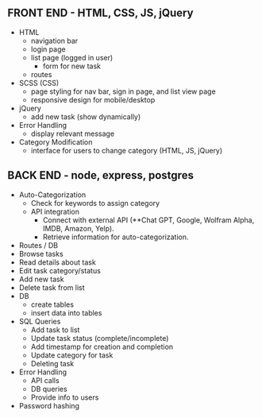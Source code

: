 ## FRONT END - HTML, CSS, JS, jQuery

- HTML
  - navigation bar
  - login page
  - list page (logged in user)
    - form for new task
  - routes
- SCSS (CSS)
  - page styling for nav bar, sign in page, and list view page
  - responsive design for mobile/desktop
- jQuery
  - add new task (show dynamically)
- Error Handling
  - display relevant message
- Category Modification
  - interface for users to change category (HTML, JS, jQuery)

## BACK END - node, express, postgres

- Auto-Categorization
  - Check for keywords to assign category 
  - API integration
    - Connect with external API (**Chat GPT, Google, Wolfram Alpha, IMDB, Amazon, Yelp).
    - Retrieve information for auto-categorization.
- Routes / DB
 - Browse tasks
 - Read details about task
 - Edit task category/status
 - Add new task
 - Delete task from list
- DB
  - create tables
  - insert data into tables
- SQL Queries 
  - Add task to list
  - Update task status (complete/incomplete)
  - Add timestamp for creation and completion
  - Update category for task
  - Deleting task
- Error Handling
  - API calls
  - DB queries 
  - Provide info to users
- Password hashing